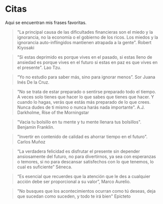 # Citas

Aqui se encuentran mis frases favoritas.

> "La principal causa de las dificultades financieras son el miedo y la ignorancia, no la economía o el gobierno de los ricos. Los miedos y la ignorancia auto-inflingidos mantienen atrapada a la gente". Robert Kiyosaki

> "Si estas deprimido es porque vives en el pasado, si estas lleno de ansiedad es porque vives en el futuro si estas en paz es que vives en el presente". Lao Tzu.

> “Yo no estudio para saber más, sino para ignorar menos”.
Sor Juana Inés De la Cruz.

> "No se trata de estar preparado o sentirse preparado todo el tiempo. A veces solo tienes que hacer lo que sabes que tienes que hacer. Y cuando lo hagas, verás que estás más preparado de lo que crees. Nunca dudes de ti mismo o nunca harás nada importante".
A.J. Darkholme, Rise of the Morningstar

> "Vacia tu bolsillo en tu mente y tu mente llenara tus bolsillos".  Benjamin Franklin.

> "Invertir en contenido de calidad es ahorrar tiempo en el futuro". Carlos Muñoz

> “La verdadera felicidad es disfrutar el presente sin depender ansiosamente del futuro, no para divertirnos, ya sea con esperanzas o temores, si no para descansar satisfechos con lo que tenemos, lo cual es suficiente” Séneca.

> “Es esencial que recuerdes que la atención que le des a cualquier acción debe ser proporcional a su valor”, Marco Aurelio.

> "No busques que los acontecimientos ocurran como tú deseas, deja que sucedan como suceden, y todo te irá bien" Epicteto 